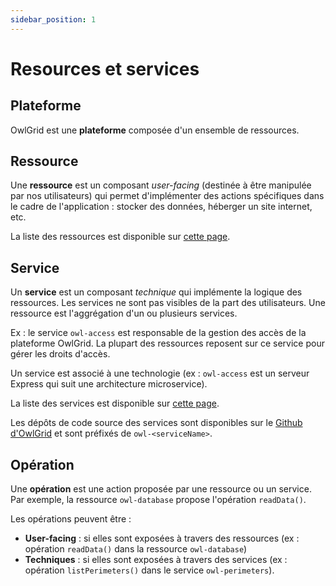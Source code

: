 ```yaml
---
sidebar_position: 1
---
```


# Resources et services

## Plateforme

OwlGrid est une **plateforme** composée d'un ensemble de ressources. 

## Ressource

Une **ressource** est un composant *user-facing* (destinée à être manipulée par nos utilisateurs) qui permet d'implémenter des actions spécifiques dans le cadre de l'application : stocker des données, héberger un site internet, etc.

La liste des ressources est disponible sur [cette page](https://www.notion.so/creastel/Components-9ec5646b1cf74a13839b7a8c83dd3e9a?pvs=4).

## Service

Un **service** est un composant *technique* qui implémente la logique des ressources. Les services ne sont pas visibles de la part des utilisateurs. Une ressource est l'aggrégation d'un ou plusieurs services.

Ex : le service `owl-access` est responsable de la gestion des accès de la plateforme OwlGrid. La plupart des ressources reposent sur ce service pour gérer les droits d'accès.

Un service est associé à une technologie (ex : `owl-access` est un serveur Express qui suit une architecture microservice).

La liste des services est disponible sur [cette page](https://www.notion.so/creastel/Components-9ec5646b1cf74a13839b7a8c83dd3e9a?pvs=4).

Les dépôts de code source des services sont disponibles sur le [Github d'OwlGrid](https://github.com/owlgrid) et sont préfixés de `owl-<serviceName>`.

## Opération

Une **opération** est une action proposée par une ressource ou un service. Par exemple, la ressource `owl-database` propose l'opération `readData()`.

Les opérations peuvent être :
- **User-facing** : si elles sont exposées à travers des ressources (ex : opération `readData()` dans la ressource `owl-database`)
- **Techniques** : si elles sont exposées à travers des services (ex : opération `listPerimeters()` dans le service `owl-perimeters`).